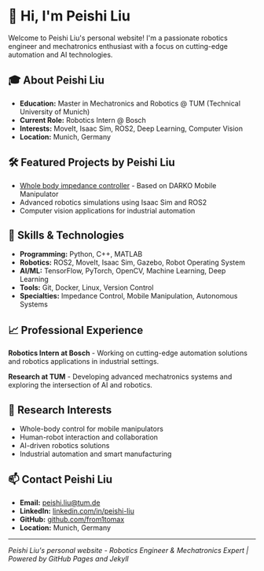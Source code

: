 # 👋 Hi, I'm Peishi Liu

Welcome to Peishi Liu's personal website! I'm a passionate robotics engineer and mechatronics enthusiast with a focus on cutting-edge automation and AI technologies.

## 🎓 About Peishi Liu
- **Education:** Master in Mechatronics and Robotics @ TUM (Technical University of Munich)
- **Current Role:** Robotics Intern @ Bosch
- **Interests:** MoveIt, Isaac Sim, ROS2, Deep Learning, Computer Vision
- **Location:** Munich, Germany

## 🛠 Featured Projects by Peishi Liu
- [Whole body impedance controller](https://github.com/from1tomax/Darko_Impedance_Controller) - Based on DARKO Mobile Manipulator
- Advanced robotics simulations using Isaac Sim and ROS2
- Computer vision applications for industrial automation

## 🚀 Skills & Technologies
- **Programming:** Python, C++, MATLAB
- **Robotics:** ROS2, MoveIt, Isaac Sim, Gazebo, Robot Operating System
- **AI/ML:** TensorFlow, PyTorch, OpenCV, Machine Learning, Deep Learning
- **Tools:** Git, Docker, Linux, Version Control
- **Specialties:** Impedance Control, Mobile Manipulation, Autonomous Systems

## 📈 Professional Experience
**Robotics Intern at Bosch** - Working on cutting-edge automation solutions and robotics applications in industrial settings.

**Research at TUM** - Developing advanced mechatronics systems and exploring the intersection of AI and robotics.

## 🎯 Research Interests
- Whole-body control for mobile manipulators
- Human-robot interaction and collaboration
- AI-driven robotics solutions
- Industrial automation and smart manufacturing

## 📫 Contact Peishi Liu
- **Email:** peishi.liu@tum.de
- **LinkedIn:** [linkedin.com/in/peishi-liu](https://linkedin.com/in/peishi-liu)
- **GitHub:** [github.com/from1tomax](https://github.com/from1tomax)
- **Location:** Munich, Germany

---
*Peishi Liu's personal website - Robotics Engineer & Mechatronics Expert | Powered by GitHub Pages and Jekyll*
